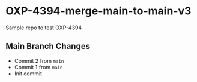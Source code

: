# OXP-4394-merge-main-to-main-v3
Sample repo to test OXP-4394

## Main Branch Changes
- Commit 2 from `main`
- Commit 1 from `main`
- Init commit
